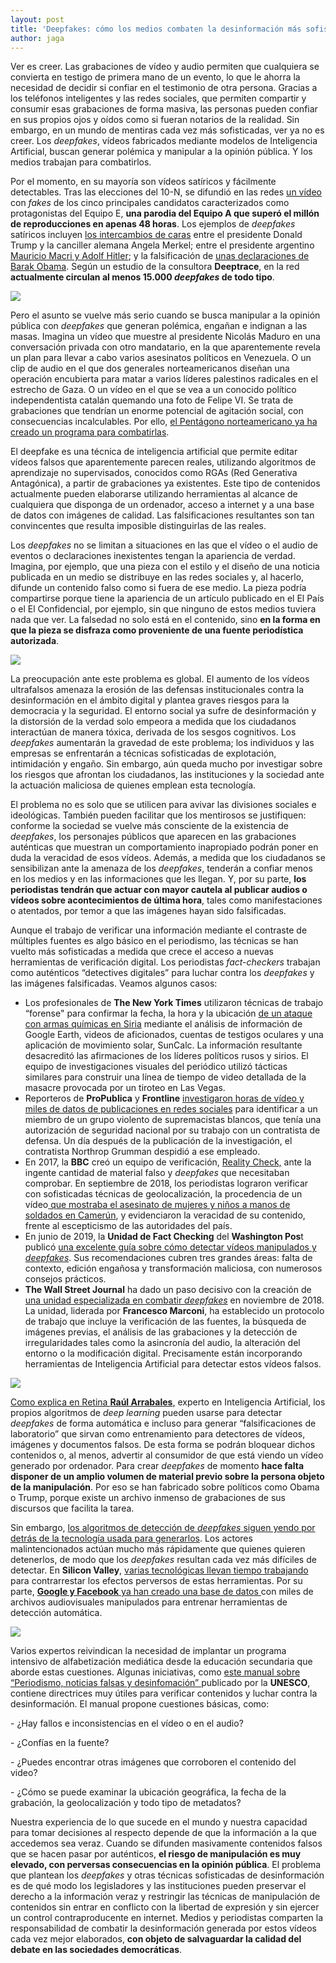 ```yaml
---
layout: post
title: 'Deepfakes: cómo los medios combaten la desinformación más sofisticada'
author: jaga
---
```

Ver es creer. Las grabaciones de vídeo y audio permiten que cualquiera se convierta en testigo de primera mano de un evento, lo que le ahorra la necesidad de decidir si confiar en el testimonio de otra persona. Gracias a los teléfonos inteligentes y las redes sociales, que permiten compartir y consumir esas grabaciones de forma masiva, las personas pueden confiar en sus propios ojos y oídos como si fueran notarios de la realidad. Sin embargo, en un mundo de mentiras cada vez más sofisticadas, ver ya no es creer. Los _deepfakes_, vídeos fabricados mediante modelos de Inteligencia Artificial, buscan generar polémica y manipular a la opinión pública. Y los medios trabajan para combatirlos.

Por el momento, en su mayoría son vídeos satíricos y fácilmente detectables. Tras las elecciones del 10-N, se difundió en las redes [un vídeo](https://www.youtube.com/watch?v=dj5M4s-cdAw) con _fakes_ de los cinco principales candidatos caracterizados como protagonistas del Equipo E, **una parodia del Equipo A que superó el millón de reproducciones en apenas 48 horas**. Los ejemplos de _deepfakes_ satíricos incluyen [los intercambios de caras](https://www.youtube.com/watch?v=5hZOcmqWKzY) entre el presidente Donald Trump y la canciller alemana Angela Merkel; entre el presidente argentino [Mauricio Macri y Adolf Hitler](https://www.youtube.com/watch?v=M8t6hGRtDac); y la falsificación de [unas declaraciones de Barak Obama](https://www.youtube.com/watch?v=gLoI9hAX9dw). Según un estudio de la consultora **Deeptrace**, en la red **actualmente circulan al menos 15.000 _deepfakes_ de todo tipo**.

![](/images/shots/1-deepfake-video.jpg)

Pero el asunto se vuelve más serio cuando se busca manipular a la opinión pública con _deepfakes_ que generan polémica, engañan e indignan a las masas. Imagina un vídeo que muestre al presidente Nicolás Maduro en una conversación privada con otro mandatario, en la que aparentemente revela un plan para llevar a cabo varios asesinatos políticos en Venezuela. O un clip de audio en el que dos generales norteamericanos diseñan una operación encubierta para matar a varios líderes palestinos radicales en el estrecho de Gaza. O un vídeo en el que se vea a un conocido político independentista catalán quemando una foto de Felipe VI. Se trata de grabaciones que tendrían un enorme potencial de agitación social, con consecuencias incalculables. Por ello, [el Pentágono norteamericano ya ha creado un programa para combatirlas](https://edition.cnn.com/interactive/2019/01/business/pentagons-race-against-deepfakes/). 

El deepfake es una técnica de inteligencia artificial que permite editar vídeos falsos que aparentemente parecen reales, utilizando algoritmos de aprendizaje no supervisados, conocidos como RGAs (Red Generativa Antagónica), a partir de grabaciones ya existentes. Este tipo de contenidos actualmente pueden elaborarse utilizando herramientas al alcance de cualquiera que disponga de un ordenador, acceso a internet y a una base de datos con imágenes de calidad. Las falsificaciones resultantes son tan convincentes que resulta imposible distinguirlas de las reales.

Los _deepfakes_ no se limitan a situaciones en las que el vídeo o el audio de eventos o declaraciones inexistentes tengan la apariencia de verdad. Imagina, por ejemplo, que una pieza con el estilo y el diseño de una noticia publicada en un medio se distribuye en las redes sociales y, al hacerlo, difunde un contenido falso como si fuera de ese medio. La pieza podría compartirse porque tiene la apariencia de un artículo publicado en el El País o el El Confidencial, por ejemplo, sin que ninguno de estos medios tuviera nada que ver. La falsedad no solo está en el contenido, sino **en la forma en que la pieza se disfraza como proveniente de una fuente periodística autorizada**.

![](/images/shots/2gif-obama.gif)

La preocupación ante este problema es global. El aumento de los vídeos ultrafalsos amenaza la erosión de las defensas institucionales contra la desinformación en el ámbito digital y plantea graves riesgos para la democracia y la seguridad. El entorno social ya sufre de desinformación y la distorsión de la verdad solo empeora a medida que los ciudadanos interactúan de manera tóxica, derivada de los sesgos cognitivos. Los  _deepfakes_ aumentarán la gravedad de este problema; los individuos y las empresas se enfrentarán a técnicas sofisticadas de explotación, intimidación y engaño. Sin embargo, aún queda mucho por investigar sobre los riesgos que afrontan los ciudadanos, las instituciones y la sociedad ante la actuación maliciosa de quienes emplean esta tecnología. 

El problema no es solo que se utilicen para avivar las divisiones sociales e ideológicas. También pueden facilitar que los mentirosos se justifiquen: conforme la sociedad se vuelve más consciente de la existencia de  _deepfakes_, los personajes públicos que aparecen en las grabaciones auténticas que muestran un comportamiento inapropiado podrán poner en duda la veracidad de esos vídeos. Además, a medida que los ciudadanos se sensibilizan ante la amenaza de los  _deepfakes_, tenderán a confiar menos en los medios y en las informaciones que les llegan. Y, por su parte, **los periodistas tendrán que actuar con mayor cautela al publicar audios o vídeos sobre acontecimientos de última hora**, tales como manifestaciones o atentados, por temor a que las imágenes hayan sido falsificadas.

Aunque el trabajo de verificar una información mediante el contraste de múltiples fuentes es algo básico en el periodismo, las técnicas se han vuelto más sofisticadas a medida que crece el acceso a nuevas herramientas de verificación digital. Los periodistas _fact-checkers_ trabajan como auténticos “detectives digitales” para luchar contra los  _deepfakes_ y las imágenes falsificadas. Veamos algunos casos:

* Los profesionales de **The New York Times** utilizaron técnicas de trabajo “forense" para confirmar la fecha, la hora y la ubicación [de un ataque con armas químicas en Siria](https://www.nytimes.com/2017/05/01/insider/the-times-uses-forensic-mapping-to-verify-a-syrian-chemical-attack.html?_r=0) mediante el análisis de información de Google Earth, videos de aficionados, cuentas de testigos oculares y una aplicación de movimiento solar, SunCalc. La información resultante desacreditó las afirmaciones de los líderes políticos rusos y sirios. El equipo de investigaciones visuales del periódico utilizó tácticas similares para construir una línea de tiempo de video detallada de la masacre provocada por un tiroteo en Las Vegas. 
* Reporteros de **ProPublica** y **Frontline** [investigaron horas de vídeo y miles de datos de publicaciones en redes sociales](https://www.propublica.org/article/michael-miselis-rise-above-movement-white-supremacist-group-northrop-grumman) para identificar a un miembro de un grupo violento de supremacistas blancos, que tenía una autorización de seguridad nacional por su trabajo con un contratista de defensa. Un día después de la publicación de la investigación, el contratista Northrop Grumman despidió a ese empleado. 
* En 2017, la **BBC** creó un equipo de verificación, [Reality Check,](https://www.bbc.com/news/reality_check) ante la ingente cantidad de material falso y  _deepfakes_ que necesitaban comprobar. En septiembre de 2018, los periodistas lograron verificar con sofisticadas técnicas de geolocalización, la procedencia de un vídeo[ que mostraba el asesinato de mujeres y niños a manos de soldados en Camerún](https://www.poynter.org/fact-checking/2018/how-the-bbc-verified-that-video-of-a-grisly-murder-in-cameroon-step-by-step/), y evidenciaron la veracidad de su contenido, frente al escepticismo de las autoridades del país.
* En junio de 2019, la **Unidad de Fact Checking** del **Washington Pos**t publicó [una excelente guía sobre cómo detectar vídeos manipulados y _deepfakes_](https://www.washingtonpost.com/graphics/2019/politics/fact-checker/manipulated-video-guide/). Sus recomendaciones cubren tres grandes áreas: falta de contexto, edición engañosa y transformación maliciosa, con numerosos consejos prácticos.
* **The Wall Street Journal** ha dado un paso decisivo con la creación de [una unidad especializada en combatir _deepfakes_](https://www.niemanlab.org/2018/11/how-the-wall-street-journal-is-preparing-its-journalists-to-detect-deepfakes/) en noviembre de 2018. La unidad, liderada por **Francesco Marconi**, ha establecido un protocolo de trabajo que incluye la verificación de las fuentes, la búsqueda de imágenes previas, el análisis de las grabaciones y la detección de irregularidades tales como la asincronía del audio, la alteración del entorno o la modificación digital. Precisamente están incorporando herramientas de Inteligencia Artificial para detectar estos vídeos falsos.

![](/images/shots/3-gif-deep-fakes.gif)

[Como explica en Retina **Raúl Arrabales**,](https://retina.elpais.com/retina/2018/09/17/innovacion/1537177382_367863.html) experto en Inteligencia Artificial, los propios algoritmos de _deep learning_ pueden usarse para detectar  _deepfakes_ de forma automática e incluso para generar “falsificaciones de laboratorio” que sirvan como entrenamiento para detectores de vídeos, imágenes y documentos falsos. De esta forma se podrán bloquear dichos contenidos o, al menos, advertir al consumidor de que está viendo un vídeo generado por ordenador. Para crear  _deepfakes_ de momento **hace falta disponer de un amplio volumen de material previo sobre la persona objeto de la manipulación**. Por eso se han fabricado sobre políticos como Obama o Trump, porque existe un archivo inmenso de grabaciones de sus discursos que facilita la tarea. 

Sin embargo, [los algoritmos de detección de  _deepfakes_ siguen yendo por detrás de la tecnología usada para generarlos](https://www.xataka.com/inteligencia-artificial/ha-comenzado-carrera-para-crear-tecnologia-capaz-detectar-deepfakes-falsificadores-llevan-ventaja). Los actores malintencionados actúan mucho más rápidamente que quienes quieren detenerlos, de modo que los  _deepfakes_ resultan cada vez más difíciles de detectar. En **Silicon Valley**, [varias tecnológicas llevan tiempo trabajando](https://www.latimes.com/politics/story/2019-11-05/deep-fakes-2020-election-silicon-valley-cure) para contrarrestar los efectos perversos de estas herramientas. Por su parte, [**Google y Facebook** ya han creado una base de datos ](https://elpais.com/tecnologia/2019/10/29/actualidad/1572343240_676009.html)con miles de archivos audiovisuales manipulados para entrenar herramientas de detección automática.

![](/images/shots/4-deep-fakes-zukeberg.jpeg)

Varios expertos reivindican la necesidad de implantar un programa intensivo de alfabetización mediática desde la educación secundaria que aborde estas cuestiones. Algunas iniciativas, como [este manual sobre “Periodismo, noticias falsas y desinfomación” ](https://es.unesco.org/sites/default/files/journalism_fake_news_disinformation_print_friendly_0.pdf)publicado por la **UNESCO**, contiene directrices muy útiles para verificar contenidos y luchar contra la desinformación. El manual propone cuestiones básicas, como: 

\- ¿Hay fallos e inconsistencias en el vídeo o en el audio?

\- ¿Confías en la fuente?

\- ¿Puedes encontrar otras imágenes que corroboren el contenido del video?

\- ¿Cómo se puede examinar la ubicación geográfica, la fecha de la grabación, la geolocalización y todo tipo de metadatos?

Nuestra experiencia de lo que sucede en el mundo y nuestra capacidad para tomar decisiones al respecto depende de que la información a la que accedemos sea veraz. Cuando se difunden masivamente contenidos falsos que se hacen pasar por auténticos, **el riesgo de manipulación es muy elevado, con perversas consecuencias en la opinión pública**. El problema que plantean los  _deepfakes_ y otras técnicas sofisticadas de desinformación es de qué modo los legisladores y las instituciones pueden preservar el derecho a la información veraz y restringir las técnicas de manipulación de contenidos sin entrar en conflicto con la libertad de expresión y sin ejercer un control contraproducente en internet. Medios y periodistas comparten la responsabilidad de combatir la desinformación generada por estos vídeos cada vez mejor elaborados, **con objeto de salvaguardar la calidad del debate en las sociedades democráticas**.
